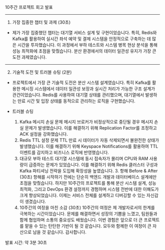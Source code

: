 10주간 프로젝트 회고 발표

---

1. 가장 집중한 챕터 및 과제 (30초)

- 제가 가장 집중했던 챕터는 대기열 서비스 설계 및 구현이었습니다. 특히, Redis와 Kafka를 활용하여 실시간 좌석 예약 및 결제 시스템을 안정적으로 구축하는 데 많은 시간을 투자했습니다. 이 과정에서 부하 테스트와 시스템 병목 현상 분석을 통해 성능 최적화에 초점을 맞췄습니다. 분산 환경에서의 데이터 일관성 유지가 가장 큰 도전 과제였습니다.

---

2. 기술적 도전 및 트러블 슈팅 (2분)

- 프로젝트에서 가장 큰 기술적 도전은 분산 시스템 설계였습니다. 특히 Kafka를 활용한 메시징 시스템에서 데이터 일관성 보장과 실시간 처리가 가능한 구조 설계가 관건이었습니다. Redis를 사용하여 대기열 상태를 관리했으며, 대기열에서 발생하는 만료 시간 및 입장 상태를 동적으로 관리하는 로직을 구현했습니다.

- 트러블 슈팅

  1. Kafka 메시지 손실 문제
     메시지 브로커가 비정상적으로 중단될 경우 메시지 손실 문제가 발생했습니다. 이를 해결하기 위해 Replication Factor를 조정하고 ACK 설정을 강화했습니다.
  2. Redis TTL 설정 문제
     TTL 만료 시 데이터가 자동 삭제되면서 불완전한 상태가 발생했습니다. 이를 해결하기 위해 Keyspace Notifications를 활용하여 TTL 이벤트를 감지하고 비즈니스 로직에 반영했습니다.
  3. 대규모 부하 테스트
     대기열 시스템에 동시 접속자가 몰리며 CPU와 RAM 사용량이 급증하는 문제가 있었습니다. 이를 해결하기 위해 Redis 클러스터 구성과 Kafka 파티셔닝 전략을 도입해 확장성을 높였습니다. 3. 항해 Before & After (30초)
     항해를 시작하기 전에는 단순히 백엔드 개발과 데이터베이스 설계에만 초점을 맞췄습니다. 하지만 10주간의 프로젝트를 통해 분산 시스템 설계, 성능 최적화, 그리고 DevOps 환경 설정까지 경험하며 시스템 전반에 대한 이해도가 크게 향상되었습니다. 이제는 서비스 전체를 설계하고 디버깅할 수 있는 자신감이 생겼습니다.
  4. 10주간의 여정을 마친 소감 (30초)
     10주간의 여정은 제 개발자로서의 한계를 극복하는 시간이었습니다. 문제를 해결하면서 성장의 기쁨을 느꼈고, 팀원들과 함께 협업하며 소통의 중요성도 배웠습니다. 이번 경험은 앞으로 더 큰 프로젝트를 맡을 수 있는 탄탄한 기반이 될 것 같습니다. 모두와 함께한 이 여정이 큰 자산으로 남을 것 같습니다. 감사합니다.

발표 시간: 약 3분 30초
